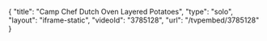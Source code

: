 {
    "title": "Camp Chef Dutch Oven Layered Potatoes",
    "type": "solo",
    "layout": "iframe-static",
    "videoId": "3785128",
    "url": "\/tvpembed\/3785128"
}